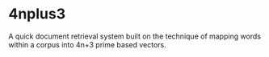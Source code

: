 4nplus3
=======

A quick document retrieval system built on the technique of mapping words within a corpus into 4n+3 prime based vectors.
